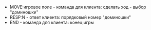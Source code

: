 * MOVE:игровое поле - команда для клиента: сделать ход - выбор "доминошки"
* RESP:N - ответ клиента: порядковый номер "доминошки"
* END - команда для клиента: конец игры